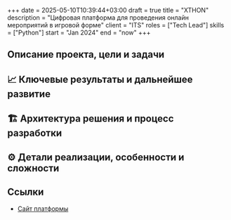 +++ 
date         = 2025-05-10T10:39:44+03:00
draft        = true
title        = "XTHON"
description  = "Цифровая платформа для проведения онлайн мероприятий в игровой форме"
client       = "ITS"
roles        = ["Tech Lead"]
skills = ["Python"]
start        = "Jan 2024"
end          = "now"
+++
## Описание проекта, цели и задачи 
## 📈 Ключевые результаты и дальнейшее развитие
## 🏗 Архитектура решения и процесс разработки
## ⚙️ Детали реализации, особенности и сложности
## Ссылки
- [Сайт платформы](https://xthon.xyz/)